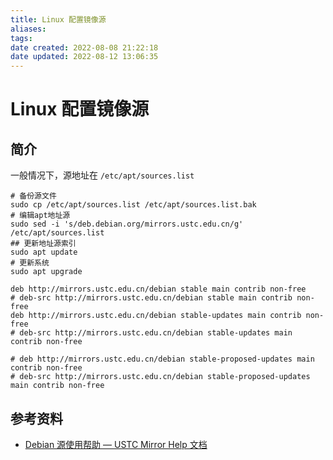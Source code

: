 ```yaml
---
title: Linux 配置镜像源
aliases: 
tags: 
date created: 2022-08-08 21:22:18
date updated: 2022-08-12 13:06:35
---
```


# Linux 配置镜像源

## 简介

一般情况下，源地址在 `/etc/apt/sources.list`

```shell
# 备份源文件
sudo cp /etc/apt/sources.list /etc/apt/sources.list.bak
# 编辑apt地址源
sudo sed -i 's/deb.debian.org/mirrors.ustc.edu.cn/g' /etc/apt/sources.list
## 更新地址源索引
sudo apt update
# 更新系统
sudo apt upgrade
```

```shell
deb http://mirrors.ustc.edu.cn/debian stable main contrib non-free
# deb-src http://mirrors.ustc.edu.cn/debian stable main contrib non-free
deb http://mirrors.ustc.edu.cn/debian stable-updates main contrib non-free
# deb-src http://mirrors.ustc.edu.cn/debian stable-updates main contrib non-free

# deb http://mirrors.ustc.edu.cn/debian stable-proposed-updates main contrib non-free
# deb-src http://mirrors.ustc.edu.cn/debian stable-proposed-updates main contrib non-free
```

## 参考资料

- [Debian 源使用帮助 — USTC Mirror Help 文档](https://mirrors.ustc.edu.cn/help/debian.html)

